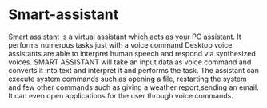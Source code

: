 # Smart-assistant
Smart assistant is a virtual assistant which acts as your PC assistant. It performs numerous tasks just with a voice command Desktop voice assistants are able to interpret human speech and respond via synthesized voices.
SMART ASSISTANT will take an input data as voice command and converts it into text and interpret it and performs the task.
The assistant can execute system commands such as opening a file, restarting the system and few other commands such as giving a weather report,sending an email.
It can even open applications for the user through voice commands.
